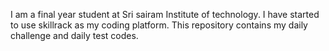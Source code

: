 I am a final year student at Sri sairam Institute of technology.
I have started to use skillrack as my coding platform.
This repository contains my daily challenge and daily test codes.

